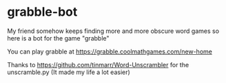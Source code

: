 # grabble-bot
My friend somehow keeps finding more and more obscure word games so here is a bot for the game "grabble"

You can play grabble at https://grabble.coolmathgames.com/new-home

Thanks to https://github.com/tinmarr/Word-Unscrambler for the unscramble.py (It made my life a lot easier)
